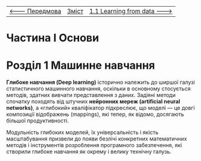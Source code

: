 |                                 |                    |                                                            |
| ------------------------------- | ------------------ | ---------------------------------------------------------- |
| [<---  Передмова ](foreword.md) | [Зміст](README.md) | [1.1 Learning from data   --->](1_1_Learning_from_data.md) |

# Частина I Основи

# Розділ 1 Машинне навчання

**Глибоке навчання (Deep learning)** історично належить до ширшої галузі статистичного машинного навчання, оскільки в основному стосується методів, здатних вивчати представлення з даних. Задіяні методи спочатку походять від штучних **нейронних мереж (artificial neural networks)**, а «глибокий» кваліфікатор підкреслює, що моделі — це довгі композиції відображень (mappings), які тепер, як відомо, досягають більшої продуктивності.

Модульність глибоких моделей, їх універсальність і якість масштабування призвели до появи безлічі конкретних математичних методів і інструментів розроблення програмного забезпечення, які створили глибоке навчання як окрему і велику технічну галузь.